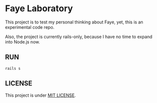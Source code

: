 # Faye Laboratory

This project is to test my personal thinking about Faye, yet, this is an experimental code repo.

Also, the project is currently rails-only, because I have no time to expand into Node.js now.

## RUN

```
rails s
```

## LICENSE

This project is under [MIT LICENSE](LICENSE).
